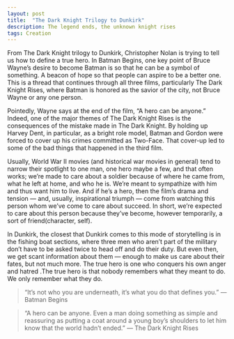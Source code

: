 ```yaml
---
layout: post
title:  "The Dark Knight Trilogy to Dunkirk"
description: The legend ends, the unknown knight rises
tags: Creation
---
```


From The Dark Knight trilogy to Dunkirk, Christopher Nolan is trying to tell us how to define a true hero. In Batman Begins, one key point of Bruce Wayne’s desire to become Batman is so that he can be a symbol of something. A beacon of hope so that people can aspire to be a better one. This is a thread that continues through all three films, particularly The Dark Knight Rises, where Batman is honored as the savior of the city, not Bruce Wayne or any one person.

Pointedly, Wayne says at the end of the film, “A hero can be anyone.” Indeed, one of the major themes of The Dark Knight Rises is the consequences of the mistake made in The Dark Knight. By holding up Harvey Dent, in particular, as a bright role model, Batman and Gordon were forced to cover up his crimes committed as Two-Face. That cover-up led to some of the bad things that happened in the third film.

Usually, World War II movies (and historical war movies in general) tend to narrow their spotlight to one man, one hero maybe a few, and that often works; we’re made to care about a soldier because of where he came from, what he left at home, and who he is. We’re meant to sympathize with him and thus want him to live. And if he’s a hero, then the film’s drama and tension — and, usually, inspirational triumph — come from watching this person whom we’ve come to care about succeed. In short, we’re expected to care about this person because they’ve become, however temporarily, a sort of friend(character, self).

In Dunkirk, the closest that Dunkirk comes to this mode of storytelling is in the fishing boat sections, where three men who aren’t part of the military don’t have to be asked twice to head off and do their duty. But even then, we get scant information about them — enough to make us care about their fates, but not much more.
The true hero is one who conquers his own anger and hatred .The true hero is that nobody remembers what they meant to do. We only remember what they do.

> “It’s not who you are underneath, it’s what you do that defines you.” — Batman Begins

> “A hero can be anyone. Even a man doing something as simple and reassuring as putting a coat around a young boy’s shoulders to let him know that the world hadn’t ended.” — The Dark Knight Rises